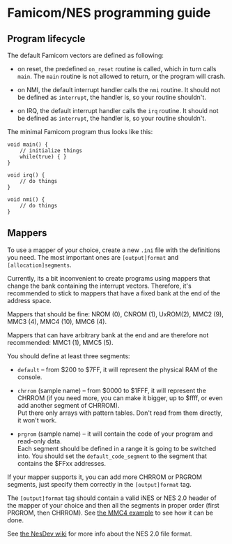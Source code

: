 # Famicom/NES programming guide

## Program lifecycle

The default Famicom vectors are defined as following:

* on reset, the predefined `on_reset` routine is called, which in turn calls `main`.
The `main` routine is not allowed to return, or the program will crash.

* on NMI, the default interrupt handler calls the `nmi` routine.
It should not be defined as `interrupt`, the handler is, so your routine shouldn't.

* on IRQ, the default interrupt handler calls the `irq` routine.
It should not be defined as `interrupt`, the handler is, so your routine shouldn't.

The minimal Famicom program thus looks like this:

    void main() {
        // initialize things
        while(true) { }
    }
    
    void irq() {
        // do things
    }
    
    void nmi() {
        // do things
    }

## Mappers

To use a mapper of your choice, create a new `.ini` file with the definitions you need.
The most important ones are `[output]format` and `[allocation]segments`.

Currently, its a bit inconvenient to create programs using mappers that change the bank containing the interrupt vectors.
Therefore, it's recommended to stick to mappers that have a fixed bank at the end of the address space.

Mappers that should be fine: NROM (0), CNROM (1), UxROM(2), MMC2 (9), MMC3 (4), MMC4 (10), MMC6 (4).

Mappers that can have arbitrary bank at the end and are therefore not recommended: MMC1 (1), MMC5 (5).

You should define at least three segments:

* `default` – from $200 to $7FF, it will represent the physical RAM of the console.

* `chrrom` (sample name) – from $0000 to $1FFF, it will represent the CHRROM
(if you need more, you can make it bigger, up to $ffff, or even add another segment of CHRROM).  
Put there only arrays with pattern tables. Don't read from them directly, it won't work.

* `prgrom` (sample name) – it will contain the code of your program and read-only data.  
Each segment should be defined in a range it is going to be switched into.
You should set  the `default_code_segment` to the segment that contains the $FFxx addresses.

If your mapper supports it, you can add more CHRROM or PRGROM segments,
just specify them correctly in the `[output]format` tag.

The `[output]format` tag should contain a valid iNES or NES 2.0 header of the mapper of your choice
and then all the segments in proper order (first PRGROM, then CHRROM).
See [the MMC4 example](../../include/nes_mmc4.ini) to see how it can be done.

See [the NesDev wiki](https://wiki.nesdev.com/w/index.php/NES_2.0) for more info about the NES 2.0 file format.



